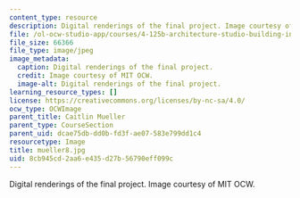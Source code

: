 ```yaml
---
content_type: resource
description: Digital renderings of the final project. Image courtesy of MIT OCW.
file: /ol-ocw-studio-app/courses/4-125b-architecture-studio-building-in-landscapes-fall-2005/8cb945cd2aa6e435d27b56790eff099c_mueller8.jpg
file_size: 66366
file_type: image/jpeg
image_metadata:
  caption: Digital renderings of the final project.
  credit: Image courtesy of MIT OCW.
  image-alt: Digital renderings of the final project.
learning_resource_types: []
license: https://creativecommons.org/licenses/by-nc-sa/4.0/
ocw_type: OCWImage
parent_title: Caitlin Mueller
parent_type: CourseSection
parent_uid: dcae75db-dd0b-fd3f-ae07-583e799dd1c4
resourcetype: Image
title: mueller8.jpg
uid: 8cb945cd-2aa6-e435-d27b-56790eff099c
---
```

Digital renderings of the final project. Image courtesy of MIT OCW.